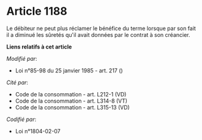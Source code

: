 # Article 1188

Le débiteur ne peut plus réclamer le bénéfice du terme lorsque par son fait il a diminué les sûretés qu'il avait données par
le contrat à son créancier.

**Liens relatifs à cet article**

_Modifié par_:

  - Loi n°85-98 du 25 janvier 1985 - art. 217 ()

_Cité par_:

  - Code de la consommation - art. L212-1 (VD)
  - Code de la consommation - art. L314-8 (VT)
  - Code de la consommation - art. L315-13 (VD)

_Codifié par_:

  - Loi n°1804-02-07
